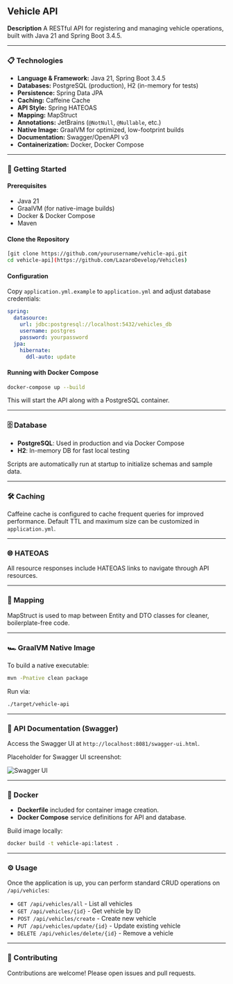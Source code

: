 ## Vehicle API

**Description**
A RESTful API for registering and managing vehicle operations, built with Java 21 and Spring Boot 3.4.5.

---

### 📋 Technologies

* **Language & Framework:** Java 21, Spring Boot 3.4.5
* **Databases:** PostgreSQL (production), H2 (in-memory for tests)
* **Persistence:** Spring Data JPA
* **Caching:** Caffeine Cache
* **API Style:** Spring HATEOAS
* **Mapping:** MapStruct
* **Annotations:** JetBrains (`@NotNull`, `@Nullable`, etc.)
* **Native Image:** GraalVM for optimized, low-footprint builds
* **Documentation:** Swagger/OpenAPI v3
* **Containerization:** Docker, Docker Compose

---

### 🚀 Getting Started

#### Prerequisites

* Java 21
* GraalVM (for native-image builds)
* Docker & Docker Compose
* Maven

#### Clone the Repository

```bash
[git clone https://github.com/yourusername/vehicle-api.git
cd vehicle-api](https://github.com/LazaroDevelop/Vehicles)
```

#### Configuration

Copy `application.yml.example` to `application.yml` and adjust database credentials:

```yaml
spring:
  datasource:
    url: jdbc:postgresql://localhost:5432/vehicles_db
    username: postgres
    password: yourpassword
  jpa:
    hibernate:
      ddl-auto: update
```

#### Running with Docker Compose

```bash
docker-compose up --build
```

This will start the API along with a PostgreSQL container.

---

### 🗄️ Database

* **PostgreSQL**: Used in production and via Docker Compose
* **H2**: In-memory DB for fast local testing

Scripts are automatically run at startup to initialize schemas and sample data.

---

### 🛠️ Caching

Caffeine cache is configured to cache frequent queries for improved performance. Default TTL and maximum size can be customized in `application.yml`.

---

### 🌐 HATEOAS

All resource responses include HATEOAS links to navigate through API resources.

---

### 🔄 Mapping

MapStruct is used to map between Entity and DTO classes for cleaner, boilerplate-free code.

---

### 🏎️ GraalVM Native Image

To build a native executable:

```bash
mvn -Pnative clean package
```

Run via:

```bash
./target/vehicle-api
```

---

### 📄 API Documentation (Swagger)

Access the Swagger UI at `http://localhost:8081/swagger-ui.html`.

Placeholder for Swagger UI screenshot:

![Swagger UI](docs/swagger-screenshot.png)

---

### 🐳 Docker

* **Dockerfile** included for container image creation.
* **Docker Compose** service definitions for API and database.

Build image locally:

```bash
docker build -t vehicle-api:latest .
```

---

### ⚙️ Usage

Once the application is up, you can perform standard CRUD operations on `/api/vehicles`:

* `GET /api/vehicles/all` - List all vehicles
* `GET /api/vehicles/{id}` - Get vehicle by ID
* `POST /api/vehicles/create` - Create new vehicle
* `PUT /api/vehicles/update/{id}` - Update existing vehicle
* `DELETE /api/vehicles/delete/{id}` - Remove a vehicle

---

### 🤝 Contributing

Contributions are welcome! Please open issues and pull requests.
